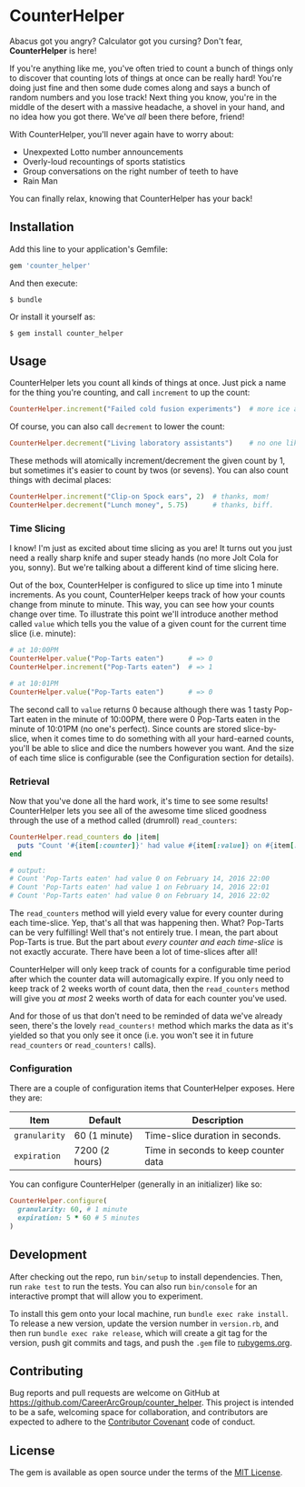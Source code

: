 # CounterHelper

Abacus got you angry? Calculator got you cursing? Don't fear, **CounterHelper** is here!

If you're anything like me, you've often tried to count a bunch of things only to discover that counting lots of things at once can be really hard! You're doing just fine and then some dude comes along and says a bunch of random numbers and you lose track! Next thing you know, you're in the middle of the desert with a massive headache, a shovel in your hand, and no idea how you got there. We've *all* been there before, friend!

With CounterHelper, you'll never again have to worry about:

* Unexpexted Lotto number announcements
* Overly-loud recountings of sports statistics
* Group conversations on the right number of teeth to have
* Rain Man

You can finally relax, knowing that CounterHelper has your back!

## Installation

Add this line to your application's Gemfile:

```ruby
gem 'counter_helper'
```

And then execute:

    $ bundle

Or install it yourself as:

    $ gem install counter_helper

## Usage

CounterHelper lets you count all kinds of things at once. Just pick a name for the thing you're counting, and call `increment` to up the count:

```ruby
CounterHelper.increment("Failed cold fusion experiments")  # more ice around the tokamak?
```

Of course, you can also call `decrement` to lower the count:

```ruby
CounterHelper.decrement("Living laboratory assistants")    # no one liked jared anyway.
```

These methods will atomically increment/decrement the given count by 1, but sometimes it's easier to count by twos (or sevens). You can also count things with decimal places:

```ruby
CounterHelper.increment("Clip-on Spock ears", 2)  # thanks, mom!
CounterHelper.decrement("Lunch money", 5.75)      # thanks, biff.
```

### Time Slicing

I know! I'm just as excited about time slicing as you are! It turns out you just need a really sharp knife and super steady hands (no more Jolt Cola for you, sonny). But we're talking about a different kind of time slicing here.

Out of the box, CounterHelper is configured to slice up time into 1 minute increments. As you count, CounterHelper keeps track of how your counts change from minute to minute.  This way, you can see how your counts change over time. To illustrate this point we'll introduce another method called `value` which tells you the value of a given count for the current time slice (i.e. minute):

```ruby
# at 10:00PM
CounterHelper.value("Pop-Tarts eaten")      # => 0
CounterHelper.increment("Pop-Tarts eaten")  # => 1

# at 10:01PM
CounterHelper.value("Pop-Tarts eaten")      # => 0
```

The second call to `value` returns 0 because although there was 1 tasty Pop-Tart eaten in the minute of 10:00PM, there were 0 Pop-Tarts eaten in the minute of 10:01PM (no one's perfect). Since counts are stored slice-by-slice, when it comes time to do something with all your hard-earned counts, you'll be able to slice and dice the numbers however you want. And the size of each time slice is configurable (see the Configuration section for details).

### Retrieval

Now that you've done all the hard work, it's time to see some results! CounterHelper lets you see all of the awesome time sliced goodness through the use of a method called (drumroll) `read_counters`:

```ruby
CounterHelper.read_counters do |item|
  puts "Count '#{item[:counter]}' had value #{item[:value]} on #{item[:timestamp].to_s(:long)}"
end

# output:
# Count 'Pop-Tarts eaten' had value 0 on February 14, 2016 22:00
# Count 'Pop-Tarts eaten' had value 1 on February 14, 2016 22:01
# Count 'Pop-Tarts eaten' had value 0 on February 14, 2016 22:02
```

The `read_counters` method will yield every value for every counter during each time-slice. Yep, that's all that was happening then. What? Pop-Tarts can be very fulfilling! Well that's not entirely true. I mean, the part about Pop-Tarts is true. But the part about *every counter and each time-slice* is not exactly accurate. There have been a lot of time-slices after all!

CounterHelper will only keep track of counts for a configurable time period after which the counter data will automagically expire. If you only need to keep track of 2 weeks worth of count data, then the `read_counters` method will give you *at most* 2 weeks worth of data for each counter you've used.

And for those of us that don't need to be reminded of data we've already seen, there's the lovely `read_counters!` method which marks the data as it's yielded so that you only see it once (i.e. you won't see it in future `read_counters` or `read_counters!` calls).

### Configuration

There are a couple of configuration items that CounterHelper exposes. Here they are:

| Item          | Default        | Description                          |
| ------------- | -------------- | ------------------------------------ |
| `granularity` | 60 (1 minute)  | Time-slice duration in seconds.      |
| `expiration`  | 7200 (2 hours) | Time in seconds to keep counter data |

You can configure CounterHelper (generally in an initializer) like so:

```ruby
CounterHelper.configure(
  granularity: 60, # 1 minute
  expiration: 5 * 60 # 5 minutes
)
```

## Development

After checking out the repo, run `bin/setup` to install dependencies. Then, run `rake test` to run the tests. You can also run `bin/console` for an interactive prompt that will allow you to experiment.

To install this gem onto your local machine, run `bundle exec rake install`. To release a new version, update the version number in `version.rb`, and then run `bundle exec rake release`, which will create a git tag for the version, push git commits and tags, and push the `.gem` file to [rubygems.org](https://rubygems.org).

## Contributing

Bug reports and pull requests are welcome on GitHub at https://github.com/CareerArcGroup/counter_helper. This project is intended to be a safe, welcoming space for collaboration, and contributors are expected to adhere to the [Contributor Covenant](contributor-covenant.org) code of conduct.


## License

The gem is available as open source under the terms of the [MIT License](http://opensource.org/licenses/MIT).

